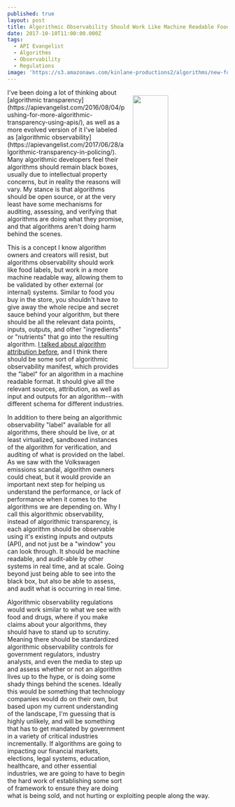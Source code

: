 ```yaml
---
published: true
layout: post
title: Algorithmic Observability Should Work Like Machine Readable Food Labels
date: 2017-10-10T11:00:00.000Z
tags:
  - API Evangelist
  - Algorithms
  - Observability
  - Regulations
image: 'https://s3.amazonaws.com/kinlane-productions2/algorithms/new-food-labels.jpg'
---
```

<p><img src="https://s3.amazonaws.com/kinlane-productions2/algorithms/new-food-labels.jpg" align="right" width="40%" style="padding: 15px;" /></p>I've been doing a lot of thinking about [algorithmic transparency](https://apievangelist.com/2016/08/04/pushing-for-more-algorithmic-transparency-using-apis/), as well as a more evolved version of it I've labeled as [algorithmic observability](https://apievangelist.com/2017/06/28/algorithmic-transparency-in-policing/). Many algorithmic developers feel their algorithms should remain black boxes, usually due to intellectual property concerns, but in reality the reasons will vary. My stance is that algorithms should be open source, or at the very least have some mechanisms for auditing, assessing, and verifying that algorithms are doing what they promise, and that algorithms aren't doing harm behind the scenes.

This is a concept I know algorithm owners and creators will resist, but algorithms observability should work like food labels, but work in a more machine readable way, allowing them to be validated by other external (or internal) systems. Similar to food you buy in the store, you shouldn't have to give away the whole recipe and secret sauce behind your algorithm, but there should be all the relevant data points, inputs, outputs, and other "ingredients" or "nutrients" that go into the resulting algorithm. [I talked about algorithm attribution before](http://apievangelist.com/2016/01/04/api-definition-origin-validation-and-attribution/), and I think there should be some sort of algorithmic observability manifest, which provides the "label" for an algorithm in a machine readable format. It should give all the relevant sources, attribution, as well as input and outputs for an algorithm--with different schema for different industries.

In addition to there being an algorithmic observability "label" available for all algorithms, there should be live, or at least virtualized, sandboxed instances of the algorithm for verification, and auditing of what is provided on the label. As we saw with the Volkswagen emissions scandal, algorithm owners could cheat, but it would provide an important next step for helping us understand the performance, or lack of performance when it comes to the algorithms we are depending on. Why I call this algorithmic observability, instead of algorithmic transparency, is each algorithm should be observable using it's existing inputs and outputs (API), and not just be a "window" you can look through. It should be machine readable, and audit-able by other systems in real time, and at scale. Going beyond just being able to see into the black box, but also be able to assess, and audit what is occurring in real time.

Algorithmic observability regulations would work similar to what we see with food and drugs, where if you make claims about your algorithms, they should have to stand up to scrutiny. Meaning there should be standardized algorithmic observability controls for government regulators, industry analysts, and even the media to step up and assess whether or not an algorithm lives up to the hype, or is doing some shady things behind the scenes. Ideally this would be something that technology companies would do on their own, but based upon my current understanding of the landscape, I'm guessing that is highly unlikely, and will be something that has to get mandated by government in a variety of critical industries incrementally. If algorithms are going to impacting our financial markets, elections, legal systems, education, healthcare, and other essential industries, we are going to have to begin the hard work of establishing some sort of framework to ensure they are doing what is being sold, and not hurting or exploiting people along the way.

